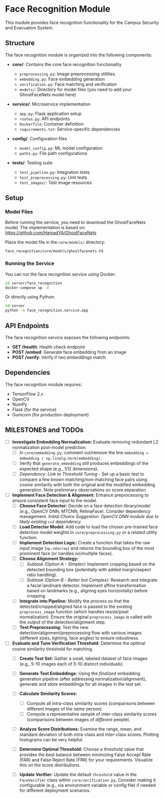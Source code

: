 # Face Recognition Module

This module provides face recognition functionality for the Campus Security and Evacuation System.

## Structure

The face recognition module is organized into the following components:

- **core/**: Contains the core face recognition functionality
  - `preprocessing.py`: Image preprocessing utilities
  - `embedding.py`: Face embedding generation
  - `verification.py`: Face matching and verification
  - `models/`: Directory for model files (you need to add your GhostFaceNets model here)

- **service/**: Microservice implementation
  - `app.py`: Flask application setup
  - `routes.py`: API endpoints
  - `Dockerfile`: Container definition
  - `requirements.txt`: Service-specific dependencies

- **config/**: Configuration files
  - `model_config.py`: ML model configuration
  - `paths.py`: File path configurations

- **tests/**: Testing suite
  - `test_pipeline.py`: Integration tests
  - `test_preprocessing.py`: Unit tests
  - `test_images/`: Test image resources

## Setup

### Model Files

Before running the service, you need to download the GhostFaceNets model. The implementation is based on: 
https://github.com/HamadYA/GhostFaceNets

Place the model file in the `core/models/` directory:

```
face_recognition/core/models/ghostfacenets.h5
```

### Running the Service

You can run the face recognition service using Docker:

```bash
cd server/face_recognition
docker-compose up -d
```

Or directly using Python:

```bash
cd server
python -m face_recognition.service.app
```

## API Endpoints

The face recognition service exposes the following endpoints:

- **GET /health**: Health check endpoint
- **POST /embed**: Generate face embedding from an image
- **POST /verify**: Verify if two embeddings match

## Dependencies

The face recognition module requires:

- TensorFlow 2.x
- OpenCV
- NumPy
- Flask (for the service)
- Gunicorn (for production deployment) 


## MILESTONES and TODOs

- [ ] **Investigate Embedding Normalization:** Evaluate removing redundant L2 normalization post-model prediction.
    - [ ] In `core/embedding.py`, comment out/remove the line `embedding = embedding / np.linalg.norm(embedding)`.
    - [ ] Verify that `generate_embedding` still produces embeddings of the expected shape (e.g., 512 dimensions).
    - [ ] *Dependency: Link to Threshold Tuning* - Set up a basic test to compare a few known matching/non-matching face pairs using cosine similarity with both the original and the modified embedding generation. Note preliminary observations on score separation.

- [ ] **Implement Face Detection & Alignment:** Enhance preprocessing to ensure consistent face input to the model.
    - [ ] **Choose Face Detector:** Decide on a face detection library/model (e.g., OpenCV DNN, MTCNN, RetinaFace). Consider dependency management. *Initial Choice Suggestion: OpenCV DNN module due to likely existing `cv2` dependency.*
    - [ ] **Load Detector Model:** Add code to load the chosen pre-trained face detection model weights in `core/preprocessing.py` or a related utility function.
    - [ ] **Implement Detection Logic:** Create a function that takes the raw input image (`np.ndarray`) and returns the bounding box of the most prominent face (or handles no/multiple faces).
    - [ ] **Choose Alignment Strategy:**
        - [ ] *Subtask (Option A - Simpler):* Implement cropping based on the detected bounding box (potentially with added margin/aspect ratio handling).
        - [ ] *Subtask (Option B - Better but Complex):* Research and integrate a facial landmark detector. Implement affine transformation based on landmarks (e.g., aligning eyes horizontally) before cropping.
    - [ ] **Integrate into Pipeline:** Modify the process so that the detected/cropped/aligned face is passed to the existing `preprocess_image` function (which handles resize/pixel normalization). Ensure the original `preprocess_image` is called with the *output* of the detection/alignment step.
    - [ ] **Test Preprocessing:** Test the new detection/alignment/preprocessing flow with various images (different sizes, lighting, face angles) to ensure robustness.

- [ ] **Evaluate and Tune Verification Threshold:** Determine the optimal cosine similarity threshold for matching.
    - [ ] **Create Test Set:** Gather a small, labeled dataset of face images (e.g., 5-10 images each of 5-10 distinct individuals).
    - [ ] **Generate Test Embeddings:** Using the *finalized* embedding generation pipeline (after addressing normalization/alignment), generate and store embeddings for all images in the test set.
    - [ ] **Calculate Similarity Scores:**
        - [ ] Compute all intra-class similarity scores (comparisons between different images of the *same* person).
        - [ ] Compute a representative sample of inter-class similarity scores (comparisons between images of *different* people).
    - [ ] **Analyze Score Distributions:** Examine the range, mean, and standard deviation of both intra-class and inter-class scores. Plotting histograms can be very helpful.
    - [ ] **Determine Optimal Threshold:** Choose a threshold value that provides the best balance between minimizing False Accept Rate (FAR) and False Reject Rate (FRR) for your requirements. Visualize this on the score distributions.
    - [ ] **Update Verifier:** Update the default `threshold` value in the `FaceVerifier` class within `core/verification.py`. Consider making it configurable (e.g., via environment variable or config file) if needed for different deployment scenarios.



